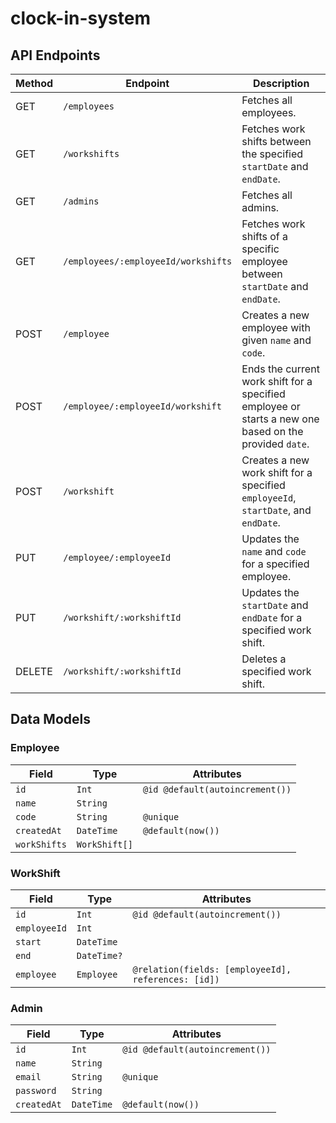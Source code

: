# clock-in-system

## API Endpoints

| Method | Endpoint                               | Description                                                                                                           |
|--------|----------------------------------------|-----------------------------------------------------------------------------------------------------------------------|
| GET    | `/employees`                           | Fetches all employees.                                                                                                |
| GET    | `/workshifts`                          | Fetches work shifts between the specified `startDate` and `endDate`.                                                  |
| GET    | `/admins`                              | Fetches all admins.                                                                                                   |
| GET    | `/employees/:employeeId/workshifts`    | Fetches work shifts of a specific employee between `startDate` and `endDate`.                                         |
| POST   | `/employee`                            | Creates a new employee with given `name` and `code`.                                                                  |
| POST   | `/employee/:employeeId/workshift`      | Ends the current work shift for a specified employee or starts a new one based on the provided `date`.                |
| POST   | `/workshift`                           | Creates a new work shift for a specified `employeeId`, `startDate`, and `endDate`.                                     |
| PUT    | `/employee/:employeeId`                | Updates the `name` and `code` for a specified employee.                                                               |
| PUT    | `/workshift/:workshiftId`              | Updates the `startDate` and `endDate` for a specified work shift.                                                      |
| DELETE | `/workshift/:workshiftId`              | Deletes a specified work shift.                                                                                       |


## Data Models

### Employee

| Field       | Type         | Attributes                           |
|-------------|--------------|--------------------------------------|
| `id`        | `Int`        | `@id @default(autoincrement())`      |
| `name`      | `String`     |                                      |
| `code`      | `String`     | `@unique`                            |
| `createdAt` | `DateTime`   | `@default(now())`                    |
| `workShifts`| `WorkShift[]`|                                      |

### WorkShift

| Field       | Type         | Attributes                           |
|-------------|--------------|--------------------------------------|
| `id`        | `Int`        | `@id @default(autoincrement())`      |
| `employeeId`| `Int`        |                                      |
| `start`     | `DateTime`   |                                      |
| `end`       | `DateTime?`  |                                      |
| `employee`  | `Employee`   | `@relation(fields: [employeeId], references: [id])`|

### Admin

| Field       | Type         | Attributes                           |
|-------------|--------------|--------------------------------------|
| `id`        | `Int`        | `@id @default(autoincrement())`      |
| `name`      | `String`     |                                      |
| `email`     | `String`     | `@unique`                            |
| `password`  | `String`     |                                      |
| `createdAt` | `DateTime`   | `@default(now())`                    |
